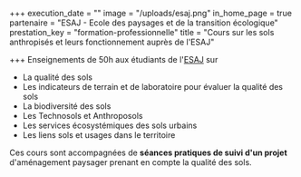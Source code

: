 +++
execution_date = ""
image = "/uploads/esaj.png"
in_home_page = true
partenaire = "ESAJ - Ecole des paysages et de la transition écologique"
prestation_key = "formation-professionnelle"
title = "Cours sur les sols anthropisés et leurs fonctionnement auprès de l'ESAJ"

+++
Enseignements de 50h aux étudiants de l'[ESAJ](https://www.esaj.asso.fr/?gclid=Cj0KCQjwgtWDBhDZARIsADEKwgORd_bKqsPKmXr1xQQuNjuMAQrsWVjrmZxUDMWHBDlm43Q0-LtkAhQaAvNgEALw_wcB) sur

* La qualité des sols
* Les indicateurs de terrain et de laboratoire pour évaluer la qualité des sols
* La biodiversité des sols
* Les Technosols et Anthroposols
* Les services écosystémiques des sols urbains
* Les liens sols et usages dans le territoire

Ces cours sont accompagnées de **séances pratiques de suivi d'un projet** d'aménagement paysager prenant en compte la qualité des sols.